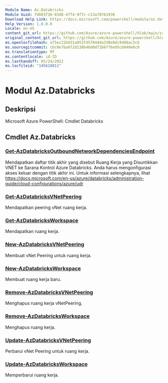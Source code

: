 ```yaml
---
Module Name: Az.Databricks
Module Guid: fd603f36-03d8-47f4-9f7c-c13a78761936
Download Help Link: https://docs.microsoft.com/powershell/module/az.databricks
Help Version: 1.0.0.0
Locale: en-US
content_git_url: https://github.com/Azure/azure-powershell/blob/main/src/Databricks/help/Az.Databricks.md
original_content_git_url: https://github.com/Azure/azure-powershell/blob/main/src/Databricks/help/Az.Databricks.md
ms.openlocfilehash: af5ec22b931a953fd57844da330e8dc9d88ac3cb
ms.sourcegitcommit: cbc0e7ba6f2d138b46d0d72b6776e95cb040e6c8
ms.translationtype: MT
ms.contentlocale: id-ID
ms.lasthandoff: 05/24/2022
ms.locfileid: "145618011"
---
```

# Modul Az.Databricks
## Deskripsi
Microsoft Azure PowerShell: Cmdlet Databricks

## Cmdlet Az.Databricks
### [Get-AzDatabricksOutboundNetworkDependenciesEndpoint](Get-AzDatabricksOutboundNetworkDependenciesEndpoint.md)
Mendapatkan daftar titik akhir yang disebut Ruang Kerja yang Disuntikkan VNET ke Sarana Kontrol Azure Databricks.
Anda harus mengonfigurasi akses keluar dengan titik akhir ini.
Untuk informasi selengkapnya, lihat https://docs.microsoft.com/en-us/azure/databricks/administration-guide/cloud-configurations/azure/udr

### [Get-AzDatabricksVNetPeering](Get-AzDatabricksVNetPeering.md)
Mendapatkan peering vNet ruang kerja.

### [Get-AzDatabricksWorkspace](Get-AzDatabricksWorkspace.md)
Mendapatkan ruang kerja.

### [New-AzDatabricksVNetPeering](New-AzDatabricksVNetPeering.md)
Membuat vNet Peering untuk ruang kerja.

### [New-AzDatabricksWorkspace](New-AzDatabricksWorkspace.md)
Membuat ruang kerja baru.

### [Remove-AzDatabricksVNetPeering](Remove-AzDatabricksVNetPeering.md)
Menghapus ruang kerja vNetPeering.

### [Remove-AzDatabricksWorkspace](Remove-AzDatabricksWorkspace.md)
Menghapus ruang kerja.

### [Update-AzDatabricksVNetPeering](Update-AzDatabricksVNetPeering.md)
Perbarui vNet Peering untuk ruang kerja.

### [Update-AzDatabricksWorkspace](Update-AzDatabricksWorkspace.md)
Memperbarui ruang kerja.

